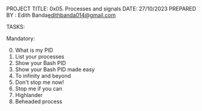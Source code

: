 PROJECT TITLE: 0x05. Processes and signals
DATE: 27/10/2023
PREPARED BY : Edith Banda<edithbanda014@gmail.com>

TASKS:

Mandatory:

0. What is my PID
1. List your processes
2. Show your Bash PID
3. Show your Bash PID made easy
4. To infinity and beyond
5. Don't stop me now!
6. Stop me if you can
7. Highlander
8. Beheaded process
